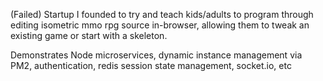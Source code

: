 (Failed) Startup I founded to try and teach kids/adults to program through editing isometric mmo rpg source in-browser, allowing them to tweak an existing game or start with a skeleton. 

Demonstrates Node microservices, dynamic instance management via PM2, authentication, redis session state management, socket.io, etc
